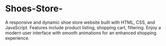 # Shoes-Store-
A responsive and dynamic shoe store website built with HTML, CSS, and JavaScript. Features include product listing, shopping cart, filtering.  Enjoy a modern user interface with smooth animations for an enhanced shopping experience.

